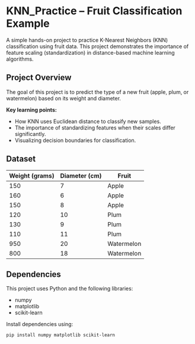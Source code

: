 # KNN_Practice – Fruit Classification Example

A simple hands-on project to practice K-Nearest Neighbors (KNN) classification using fruit data. This project demonstrates the importance of feature scaling (standardization) in distance-based machine learning algorithms.

## Project Overview

The goal of this project is to predict the type of a new fruit (apple, plum, or watermelon) based on its weight and diameter.

**Key learning points:**

- How KNN uses Euclidean distance to classify new samples.
- The importance of standardizing features when their scales differ significantly.
- Visualizing decision boundaries for classification.

## Dataset

| Weight (grams) | Diameter (cm) | Fruit      |
|----------------|---------------|-----------|
| 150            | 7             | Apple     |
| 160            | 6             | Apple     |
| 150            | 8             | Apple     |
| 120            | 10            | Plum      |
| 130            | 9             | Plum      |
| 110            | 11            | Plum      |
| 950            | 20            | Watermelon|
| 800            | 18            | Watermelon|

## Dependencies

This project uses Python and the following libraries:

- numpy
- matplotlib
- scikit-learn

Install dependencies using:

```bash
pip install numpy matplotlib scikit-learn


